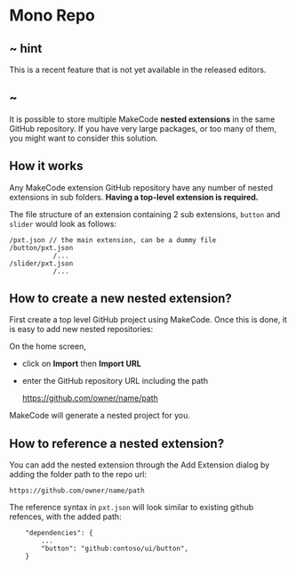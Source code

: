 # Mono Repo

## ~ hint

This is a recent feature that is not yet available in the released editors.

## ~

It is possible to store multiple MakeCode **nested extensions** in the same GitHub repository. If you have very large packages, or too many of them,
you might want to consider this solution.

## How it works

Any MakeCode extension GitHub repository have any number of nested extensions in sub folders. **Having a top-level extension is required.**

The file structure of an extension containing 2 sub extensions, ``button`` and ``slider`` would look as follows:

```
/pxt.json // the main extension, can be a dummy file
/button/pxt.json
           /...
/slider/pxt.json
           /...        
```

## How to create a new nested extension?

First create a top level GitHub project using MakeCode. Once this is done, it is easy to add new nested repositories:

On the home screen, 

* click on **Import** then **Import URL**
* enter the GitHub repository URL including the path

    https://github.com/owner/name/path

MakeCode will generate a nested project for you.

## How to reference a nested extension?

You can add the nested extension through the Add Extension dialog by adding the folder path to the repo url:

    https://github.com/owner/name/path

The reference syntax in ``pxt.json`` will look similar to existing github refences, with the added path:

```
    "dependencies": {
        ...
        "button": "github:contoso/ui/button",
    }
```